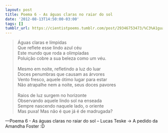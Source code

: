 ```yaml
---
layout: post
title: Poema 6 - As águas claras no raiar do sol
date: '2012-08-13T14:50:00-03:00'
tags: []
tumblr_url: https://cientistpoems.tumblr.com/post/29346753473/%C3%A1guas-claras-e-l%C3%ADmpidas-que-reflete-esse-lindo
---
```

> Águas claras e límpidas<br/>
> Que reflete esse lindo azul céu<br/>
> Este mundo que roda a olimpíadas<br/>
> Poluição cobre a sua beleza como um véu.<br/>
><br/>
> Mesmo em noite, refletindo a luz do luar<br/>
> Doces penumbras que causam as árvores<br/>
> Vento fresco, aquele ótimo lugar para estar<br/>
> Não atrapalhe nem a noite, seus doces pavores<br/>
><br/>
> Raios de luz surgem no horizonte<br/>
> Observando aquele lindo sol na enseada<br/>
> Sempre nascendo naquele lado, o oriente<br/>
> Mas puxa! Mas não é que já é de madrugada?<br/>

—Poema 6 - As águas claras no raiar do sol – Lucas Teske -\> A pedido da Amandha Foster :D
